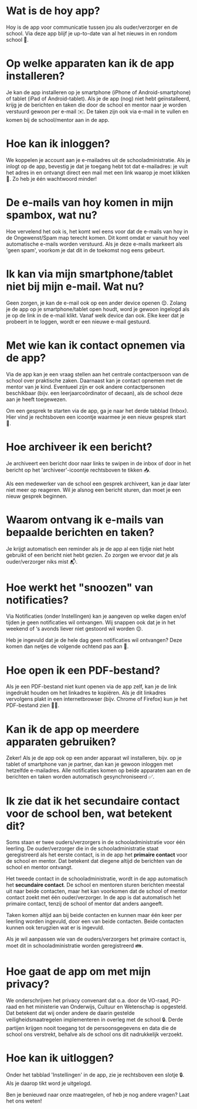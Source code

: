 # Wat is de hoy app?
Hoy is de app voor communicatie tussen jou als ouder/verzorger en de school. Via deze app blijf je up-to-date van al het nieuws in en rondom school 📲.

# Op welke apparaten kan ik de app installeren?
Je kan de app installeren op je smartphone (iPhone of Android-smartphone) of tablet (iPad of Android-tablet). Als je de app (nog) niet hebt geïnstalleerd,  krijg je de berichten en taken die door de school en mentor naar je worden verstuurd gewoon per e-mail ✉️. De taken zijn ook via e-mail in te vullen en komen bij de school/mentor aan in de app.

# Hoe kan ik inloggen?
We koppelen je account aan je e-mailadres uit de schooladministratie. Als je inlogt op de app, bevestig je dat je toegang hebt tot dat e-mailadres: je vult het adres in en ontvangt direct een mail met een link waarop je moet klikken 🔗. Zo heb je één wachtwoord minder!

# De e-mails van hoy komen in mijn spambox, wat nu?
Hoe vervelend het ook is, het komt wel eens voor dat de e-mails van hoy in de Ongewenst/Spam map terecht komen. Dit komt omdat er vanuit hoy veel automatische e-mails worden verstuurd. Als je deze e-mails markeert als 'geen spam', voorkom je dat dit in de toekomst nog eens gebeurt.

# Ik kan via mijn smartphone/tablet niet bij mijn e-mail. Wat nu?
Geen zorgen, je kan de e-mail ook op een ander device openen 😌. Zolang je de app op je smartphone/tablet open houdt, word je gewoon ingelogd als je op de link in de e-mail klikt. Vanaf welk device dan ook. Elke keer dat je probeert in te loggen, wordt er een nieuwe e-mail gestuurd.

# Met wie kan ik contact opnemen via de app?
Via de app kan je een vraag stellen aan het centrale contactpersoon van de school over praktische zaken. Daarnaast kan je contact opnemen met de mentor van je kind. Eventueel zijn er ook andere contactpersonen beschikbaar (bijv. een leerjaarcoördinator of decaan), als de school deze aan je heeft toegewezen.

Om een gesprek te starten via de app, ga je naar het derde tabblad (Inbox). Hier vind je rechtsboven een icoontje waarmee je een nieuw gesprek start 💬.

# Hoe archiveer ik een bericht?
Je archiveert een bericht door naar links te swipen in de inbox of door in het bericht op het 'archiveer'-icoontje rechtsboven te tikken 📥.

Als een medewerker van de school een gesprek archiveert, kan je daar later niet meer op reageren. Wil je alsnog een bericht sturen, dan moet je een nieuw gesprek beginnen.

# Waarom ontvang ik e-mails van bepaalde berichten en taken?
Je krijgt automatisch een reminder als je de app al een tijdje niet hebt gebruikt of een bericht niet hebt gezien. Zo zorgen we ervoor dat je als ouder/verzorger niks mist 📬.

# Hoe werkt het "snoozen" van notificaties?
Via Notificaties (onder Instellingen) kan je aangeven op welke dagen en/of tijden je geen notificaties wil ontvangen. Wij snappen ook dat je in het weekend of ‘s avonds liever niet gestoord wil worden 😌. 

Heb je ingevuld dat je de hele dag geen notificaties wil ontvangen? Deze komen dan netjes de volgende ochtend pas aan 📲.

# Hoe open ik een PDF-bestand?
Als je een PDF-bestand niet kunt openen via de app zelf, kan je de link ingedrukt houden om het linkadres te kopiëren. Als je dit linkadres vervolgens plakt in een internetbrowser (bijv. Chrome of Firefox) kun je het PDF-bestand zien 📄📲.

# Kan ik de app op meerdere apparaten gebruiken?
Zeker! Als je de app ook op een ander apparaat wil installeren, bijv. op je tablet of smartphone van je partner, dan kan je gewoon inloggen met hetzelfde e-mailadres. Alle notificaties komen op beide apparaten aan en de berichten en taken worden automatisch gesynchroniseerd ✅.

# Ik zie dat ik het secundaire contact voor de school ben, wat betekent dit?
Soms staan er twee ouders/verzorgers in de schooladministratie voor één leerling. De ouder/verzorger die in de schooladministratie staat geregistreerd als het eerste contact, is in de app het **primaire contact** voor de school en mentor. Dat betekent dat diegene altijd de berichten van de school en mentor ontvangt.

Het tweede contact in de schooladministratie, wordt in de app automatisch het **secundaire contact**. De school en mentoren sturen berichten meestal uit naar beide contacten, maar het kan voorkomen dat de school of mentor contact zoekt met één ouder/verzorger. In de app is dat automatisch het primaire contact, tenzij de school of mentor dat anders aangeeft.

Taken komen altijd aan bij beide contacten en kunnen maar één keer per leerling worden ingevuld, door een van beide contacten. Beide contacten kunnen ook terugzien wat er is ingevuld.

Als je wil aanpassen wie van de ouders/verzorgers het primaire contact is, moet dit in schooladministratie worden geregistreerd 👪.

# Hoe gaat de app om met mijn privacy?
We onderschrijven het privacy convenant dat o.a. door de VO-raad, PO-raad en het ministerie van Onderwijs, Cultuur en Wetenschap is opgesteld. Dat betekent dat wij onder andere de daarin gestelde veiligheidsmaatregelen implementeren in overleg met de school 🔒. Derde partijen krijgen nooit toegang tot de persoonsgegevens en data die de school ons verstrekt, behalve als de school ons dit nadrukkelijk verzoekt.

# Hoe kan ik uitloggen?
Onder het tabblad 'Instellingen' in de app, zie je rechtsboven een slotje 🔒. Als je daarop tikt word je uitgelogd.

Ben je benieuwd naar onze maatregelen, of heb je nog andere vragen? Laat het ons weten!
